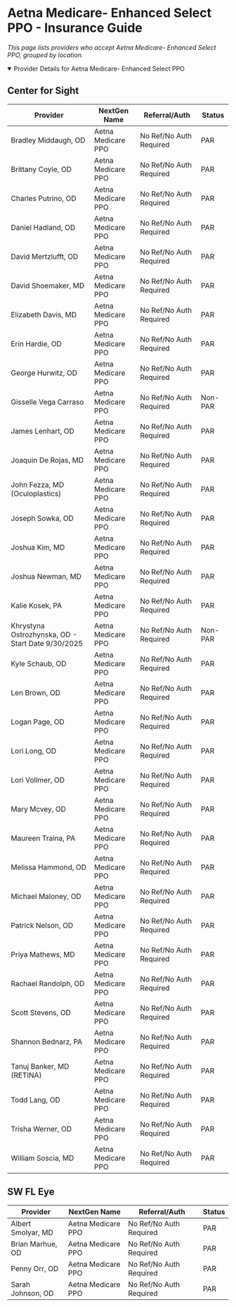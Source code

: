 # Aetna Medicare- Enhanced Select PPO - Insurance Guide

*This page lists providers who accept Aetna Medicare- Enhanced Select PPO, grouped by location.*

<details open><summary>Provider Details for Aetna Medicare- Enhanced Select PPO</summary>

## Center for Sight

| Provider | NextGen Name | Referral/Auth | Status |
|----------|-------------|--------------|--------|
| Bradley Middaugh, OD | Aetna Medicare PPO | No Ref/No Auth Required | PAR |
| Brittany Coyle, OD | Aetna Medicare PPO | No Ref/No Auth Required | PAR |
| Charles Putrino, OD | Aetna Medicare PPO | No Ref/No Auth Required | PAR |
| Daniel Hadland, OD | Aetna Medicare PPO | No Ref/No Auth Required | PAR |
| David Mertzlufft, OD | Aetna Medicare PPO | No Ref/No Auth Required | PAR |
| David Shoemaker, MD | Aetna Medicare PPO | No Ref/No Auth Required | PAR |
| Elizabeth Davis, MD | Aetna Medicare PPO | No Ref/No Auth Required | PAR |
| Erin Hardie, OD | Aetna Medicare PPO | No Ref/No Auth Required | PAR |
| George Hurwitz, OD | Aetna Medicare PPO | No Ref/No Auth Required | PAR |
| Gisselle Vega Carraso | Aetna Medicare PPO | No Ref/No Auth Required | Non-PAR |
| James Lenhart, OD | Aetna Medicare PPO | No Ref/No Auth Required | PAR |
| Joaquin De Rojas, MD | Aetna Medicare PPO | No Ref/No Auth Required | PAR |
| John Fezza, MD (Oculoplastics) | Aetna Medicare PPO | No Ref/No Auth Required | PAR |
| Joseph Sowka, OD | Aetna Medicare PPO | No Ref/No Auth Required | PAR |
| Joshua Kim, MD | Aetna Medicare PPO | No Ref/No Auth Required | PAR |
| Joshua Newman, MD | Aetna Medicare PPO | No Ref/No Auth Required | PAR |
| Kalie Kosek, PA | Aetna Medicare PPO | No Ref/No Auth Required | PAR |
| Khrystyna Ostrozhynska, OD - Start Date 9/30/2025 | Aetna Medicare PPO | No Ref/No Auth Required | Non-PAR |
| Kyle Schaub, OD | Aetna Medicare PPO | No Ref/No Auth Required | PAR |
| Len Brown, OD | Aetna Medicare PPO | No Ref/No Auth Required | PAR |
| Logan Page, OD | Aetna Medicare PPO | No Ref/No Auth Required | PAR |
| Lori Long, OD | Aetna Medicare PPO | No Ref/No Auth Required | PAR |
| Lori Vollmer, OD | Aetna Medicare PPO | No Ref/No Auth Required | PAR |
| Mary Mcvey, OD | Aetna Medicare PPO | No Ref/No Auth Required | PAR |
| Maureen Traina, PA | Aetna Medicare PPO | No Ref/No Auth Required | PAR |
| Melissa Hammond, OD | Aetna Medicare PPO | No Ref/No Auth Required | PAR |
| Michael Maloney, OD | Aetna Medicare PPO | No Ref/No Auth Required | PAR |
| Patrick Nelson, OD | Aetna Medicare PPO | No Ref/No Auth Required | PAR |
| Priya Mathews, MD | Aetna Medicare PPO | No Ref/No Auth Required | PAR |
| Rachael Randolph, OD | Aetna Medicare PPO | No Ref/No Auth Required | PAR |
| Scott Stevens, OD | Aetna Medicare PPO | No Ref/No Auth Required | PAR |
| Shannon Bednarz, PA | Aetna Medicare PPO | No Ref/No Auth Required | PAR |
| Tanuj Banker, MD (RETINA) | Aetna Medicare PPO | No Ref/No Auth Required | PAR |
| Todd Lang, OD | Aetna Medicare PPO | No Ref/No Auth Required | PAR |
| Trisha Werner, OD | Aetna Medicare PPO | No Ref/No Auth Required | PAR |
| William Soscia, MD | Aetna Medicare PPO | No Ref/No Auth Required | PAR |

## SW FL Eye

| Provider | NextGen Name | Referral/Auth | Status |
|----------|-------------|--------------|--------|
| Albert Smolyar, MD | Aetna Medicare PPO | No Ref/No Auth Required | PAR |
| Brian Marhue, OD | Aetna Medicare PPO | No Ref/No Auth Required | PAR |
| Penny Orr, OD | Aetna Medicare PPO | No Ref/No Auth Required | PAR |
| Sarah Johnson, OD | Aetna Medicare PPO | No Ref/No Auth Required | PAR |

</details>


